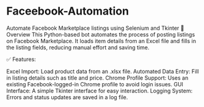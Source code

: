 # Faceebook-Automation
Automate Facebook Marketplace listings using Selenium and Tkinter
📌 Overview
This Python-based bot automates the process of posting listings on Facebook Marketplace. It loads item details from an Excel file and fills in the listing fields, reducing manual effort and saving time.

✅ Features:

Excel Import: Load product data from an .xlsx file.
Automated Data Entry: Fill in listing details such as title and price.
Chrome Profile Support: Uses an existing Facebook-logged-in Chrome profile to avoid login issues.
GUI Interface: A simple Tkinter interface for easy interaction.
Logging System: Errors and status updates are saved in a log file.
